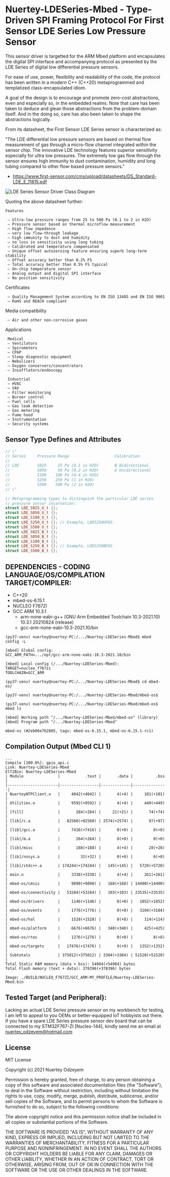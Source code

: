 # Nuertey-LDESeries-Mbed - Type-Driven SPI Framing Protocol For First Sensor LDE Series Low Pressure Sensor

This sensor driver is targetted for the ARM Mbed platform and encapsulates the digital SPI interface and accompanying protocol as presented by the LDE Series of digital low differential pressure sensors.

For ease of use, power, flexibility and readability of the code, the protocol has been written in a modern C++ (C++20) metaprogrammed and templatized class-encapsulated idiom. 

A goal of the design is to encourage and promote zero-cost abstractions, even and especially so, in the embedded realms. Note that care has been taken to deduce and glean those abstractions from the problem-domain itself. And in the doing so, care has also been taken to shape the abstractions logically. 

From its datasheet, the First Sensor LDE Series sensor is characterized as:

"The LDE differential low pressure sensors are based on thermal flow measurement of gas through a micro-flow channel integrated within the sensor chip. The innovative LDE technology features superior sensitivity especially for ultra low pressures. The extremely low gas flow through the sensor ensures high immunity to dust contamination, humidity and long tubing compared to other flow-based pressure sensors."

- https://www.first-sensor.com/cms/upload/datasheets/DS_Standard-LDE_E_11815.pdf

![LDE Series Sensor Driver Class Diagram](https://github.com/nuertey/RandomArtifacts/blob/master/NuerteySCL3300Device2.png?raw=true)

Quoting the above datasheet further:
 
    Features
 
     – Ultra-low pressure ranges from 25 to 500 Pa (0.1 to 2 in H2O) 
     – Pressure sensor based on thermal microflow measurement
     – High flow impedance
     – very low flow-through leakage
     – high immunity to dust and humidity
     – no loss in sensitivity using long tubing
     – Calibrated and temperature compensated
     – Unique offset autozeroing feature ensuring superb long-term stability
     – Offset accuracy better than 0.2% FS
     – Total accuracy better than 0.5% FS typical
     – On-chip temperature sensor
     – Analog output and digital SPI interface
     – No position sensitivity
 
   Certificates
 
     – Quality Management System according to EN ISO 13485 and EN ISO 9001
     – RoHS and REACH compliant
 
   Media compatibility
 
     – Air and other non-corrosive gases
 
   Applications
 
     Medical
     – Ventilators
     – Spirometers
     – CPAP
     – Sleep diagnostic equipment
     – Nebulizers
     – Oxygen conservers/concentrators
     – Insufflators/endoscopy
 
     Industrial
     – HVAC
     – VAV
     – Filter monitoring
     – Burner control
     – Fuel cells
     – Gas leak detection
     – Gas metering
     – Fume hood
     – Instrumentation
     – Security systems

## Sensor Type Defines and Attributes


```c++
// \"
// Series     Pressure Range                    Calibration
// 
// LDE        S025     25 Pa (0.1 in H2O)       B Bidirectional
//            S050     50 Pa (0.2 in H2O)       U Unidirectional
//            S100    100 Pa (0.4 in H2O)
//            S250    250 Pa (1 in H2O)
//            S500    500 Pa (2 in H2O)
// \"

// Metaprogramming types to distinguish the particular LDE series 
// pressure sensor incarnation:
struct LDE_S025_U_t {};
struct LDE_S050_U_t {};
struct LDE_S100_U_t {};
struct LDE_S250_U_t {}; // Example, LDES250UF6S. 
struct LDE_S500_U_t {};
struct LDE_S025_B_t {};
struct LDE_S050_B_t {};
struct LDE_S100_B_t {};
struct LDE_S250_B_t {}; // Example, LDES250BF6S
struct LDE_S500_B_t {};
```

## DEPENDENCIES - CODING LANGUAGE/OS/COMPILATION TARGET/COMPILER:
  - C++20
  - mbed-os-6.15.1
  - NUCLEO F767ZI
  - GCC ARM 10.3.1
    - arm-none-eabi-g++ (GNU Arm Embedded Toolchain 10.3-2021.10) 10.3.1 20210824 (release)
    - gcc-arm-none-eabi-10.3-2021.10/bin

```console 
(py37-venv) nuertey@nuertey-PC:/.../Nuertey-LDESeries-Mbed$ mbed config -L

[mbed] Global config:
GCC_ARM_PATH=.../opt/gcc-arm-none-eabi-10.3-2021.10/bin

[mbed] Local config (/.../Nuertey-LDESeries-Mbed):
TARGET=nucleo_f767zi
TOOLCHAIN=GCC_ARM

(py37-venv) nuertey@nuertey-PC:/.../Nuertey-LDESeries-Mbed$ cd mbed-os/

(py37-venv) nuertey@nuertey-PC:/.../Nuertey-LDESeries-Mbed/mbed-os$ 

(py37-venv) nuertey@nuertey-PC:/.../Nuertey-LDESeries-Mbed/mbed-os$ mbed ls

[mbed] Working path "/.../Nuertey-LDESeries-Mbed/mbed-os" (library)
[mbed] Program path "/.../Nuertey-LDESeries-Mbed"

mbed-os (#2eb06e762085, tags: mbed-os-6.15.1, mbed-os-6.15.1-rc1)

```
 
## Compilation Output (Mbed CLI 1)

```console
...
Compile [100.0%]: gpio_api.c
Link: Nuertey-LDESeries-Mbed
Elf2Bin: Nuertey-LDESeries-Mbed
| Module               |           .text |       .data |          .bss |
|----------------------|-----------------|-------------|---------------|
| NuerteyNTPClient.o   |     4042(+4042) |       4(+4) |     101(+101) |
| Utilities.o          |     9592(+9592) |       4(+4) |     449(+449) |
| [fill]               |       284(+284) |     21(+21) |       74(+74) |
| [lib]/c.a            |   82560(+82560) | 2574(+2574) |       97(+97) |
| [lib]/gcc.a          |     7416(+7416) |       0(+0) |         0(+0) |
| [lib]/m.a            |       264(+264) |       0(+0) |         0(+0) |
| [lib]/misc           |       188(+188) |       4(+4) |       28(+28) |
| [lib]/nosys.a        |         32(+32) |       0(+0) |         0(+0) |
| [lib]/stdc++.a       | 174244(+174244) |   145(+145) |   5720(+5720) |
| main.o               |     3338(+3338) |       4(+4) |     261(+261) |
| mbed-os/cmsis        |     9890(+9890) |   168(+168) | 14400(+14400) |
| mbed-os/connectivity |   53284(+53284) |   103(+103) | 23535(+23535) |
| mbed-os/drivers      |     1146(+1146) |       0(+0) |   1852(+1852) |
| mbed-os/events       |     1776(+1776) |       0(+0) |   3104(+3104) |
| mbed-os/hal          |     1528(+1528) |       8(+8) |     114(+114) |
| mbed-os/platform     |     6676(+6676) |   340(+340) |     425(+425) |
| mbed-os/rtos         |     1276(+1276) |       0(+0) |         8(+8) |
| mbed-os/targets      |   17476(+17476) |       9(+9) |   1352(+1352) |
| Subtotals            | 375012(+375012) | 3384(+3384) | 51520(+51520) |
Total Static RAM memory (data + bss): 54904(+54904) bytes
Total Flash memory (text + data): 378396(+378396) bytes

Image: ./BUILD/NUCLEO_F767ZI/GCC_ARM-MY_PROFILE/Nuertey-LDESeries-Mbed.bin

```

## Tested Target (and Peripheral):

Lacking an actual LDE Series pressure sensor on my workbench for testing, I am left to appeal to you OEMs or better-equipped IoT hobbyists out there. If you have a spare LDE Series pressure sensor dev board that can be connected to my STM32F767-ZI [Nucleo-144], kindly send me an email at nuertey_odzeyem@hotmail.com 


## License
MIT License

Copyright (c) 2021 Nuertey Odzeyem

Permission is hereby granted, free of charge, to any person obtaining a copy
of this software and associated documentation files (the "Software"), to deal
in the Software without restriction, including without limitation the rights
to use, copy, modify, merge, publish, distribute, sublicense, and/or sell
copies of the Software, and to permit persons to whom the Software is
furnished to do so, subject to the following conditions:

The above copyright notice and this permission notice shall be included in all
copies or substantial portions of the Software.

THE SOFTWARE IS PROVIDED "AS IS", WITHOUT WARRANTY OF ANY KIND, EXPRESS OR
IMPLIED, INCLUDING BUT NOT LIMITED TO THE WARRANTIES OF MERCHANTABILITY,
FITNESS FOR A PARTICULAR PURPOSE AND NONINFRINGEMENT. IN NO EVENT SHALL THE
AUTHORS OR COPYRIGHT HOLDERS BE LIABLE FOR ANY CLAIM, DAMAGES OR OTHER
LIABILITY, WHETHER IN AN ACTION OF CONTRACT, TORT OR OTHERWISE, ARISING FROM,
OUT OF OR IN CONNECTION WITH THE SOFTWARE OR THE USE OR OTHER DEALINGS IN THE
SOFTWARE.
